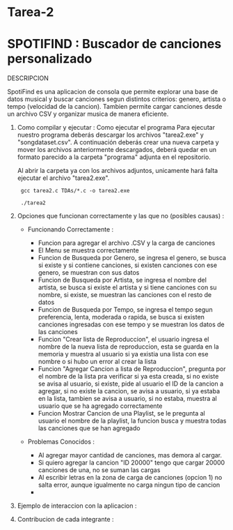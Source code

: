# Tarea-2

# SPOTIFIND : Buscador de canciones personalizado
DESCRIPCION 

SpotiFind es una aplicacion de consola que permite explorar una base de datos musical y buscar canciones segun distintos criterios: genero, artista o tempo (velocidad de la cancion). Tambien permite cargar canciones desde un archivo CSV y organizar musica de manera eficiente. 

1. Como compilar y ejecutar :
    Como ejecutar el programa
    Para ejecutar nuestro programa deberás descargar los archivos "tarea2.exe" y "songdataset.csv". A continuación deberás crear una nueva carpeta y mover los archivos anteriormente descargados, deberá quedar en un formato parecido a la carpeta "programa" adjunta en el repositorio. 

    Al abrir la carpeta ya con los archivos adjuntos, unicamente hará falta ejecutar el archivo "tarea2.exe".

        gcc tarea2.c TDAs/*.c -o tarea2.exe

        ./tarea2

2. Opciones que funcionan correctamente y las que no (posibles causas) :
    - Funcionando Correctamente :
       * Funcion para agregar el archivo .CSV y la carga de canciones
       * El Menu se muestra correctamente
       * Funcion de Busqueda por Genero, se ingresa el genero, se busca si existe y si contiene canciones, si existen canciones con ese genero, se muestran con sus datos
       * Funcion de Busqueda por Artista, se ingresa el nombre del artista, se busca si existe el artista y si tiene canciones con su nombre, si existe, se muestran las canciones con el resto de datos
       * Funcion de Busqueda por Tempo, se ingresa el tempo segun preferencia, lenta, moderada o rapida, se busca si existen canciones ingresadas con ese tempo y se muestran los datos de las canciones
       * Funcion "Crear lista de Reproduccion", el usuario ingresa el nombre de la nueva lista de reproduccion, esta se guarda en la memoria y muestra al usuario si ya existia una lista con ese nombre o si hubo un error al crear la lista
       * Funcion "Agregar Cancion a lista de Reproduccion", pregunta por el nombre de la lista pra verificar si ya esta creada, si no existe se avisa al usuario, si existe, pide al usuario el ID de la cancion a agregar, si no existe la cancion, se avisa a usuario, si ya estaba en la lista, tambien se avisa a usuario, si no estaba, muestra al usuario que se ha agregado correctamente
       * Funcion Mostrar Cancion de una Playlist, se le pregunta al usuario el nombre de la playlist, la funcion busca y muestra todas las canciones que se han agregado 

    - Problemas Conocidos :
       * Al agregar mayor cantidad de canciones, mas demora al cargar.
       * Si quiero agregar la cancion "ID 20000" tengo que cargar 20000 canciones de una, no se suman las cargas
       * Al escribir letras en la zona de carga de canciones (opcion 1) no salta error, aunque igualmente no carga ningun tipo de cancion
       * 
   
4. Ejemplo de interaccion con la aplicacion :
    
   
5. Contribucion de cada integrante :


